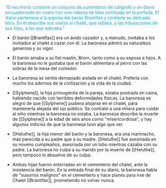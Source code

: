 <font color="#00b0f0">"El escritorio contiene un conjunto de suministros de calígrafo y un diario encuadernado en cuero con una cabeza de lobo estilizada en la portada. El diario pertenece a la esposa del barón Brantifax y contiene su delicada letra. En él describe sus visitas al chalet, que odiaba, y las tribulaciones de sus hijas, a las que adoraba."</font>

-   El barón [[Brantifax]] era un ávido cazador y, a menudo, invitaba a los invitados al chalet a cazar con él. La baronesa admiró su naturaleza generosa y su vigor.

-   El barón amaba a su fiel mastín, Brorn, tanto como a su esposa e hijos. A la baronesa no le gustaba que el barón alimentara al perro con las sobras de la mesa del comedor.

-   La baronesa se sentía demasiado aislada en el chalet. Prefería con mucho los adornos de la civilización y la vida de la ciudad.

-   [[Sylphene]], la hija primogénita de la pareja, estaba postrada en cama, habiendo nacido con terribles deformidades físicas. La baronesa se alegró de que [[Sylphene]] pudiera alojarse en el chalet, para mantenerla alejada del ojo público. Se contrató a una niñera para cuidar al niño mientras la baronesa no estaba. La baronesa describe la muerte de [[Sylphene]] a la edad de seis años como "misericordiosa", y hay algunos indicios de que la baronesa tuvo algo que ver.

-   [[Heluthe]], la hija menor del barón y la baronesa, era una marimacho, más parecida a su padre que a su madre. [[Heluthe]] fue asesinada en su noveno cumpleaños, asesinada por un lobo mientras cazaba con su padre. La baronesa no culpa a su marido por la muerte de [[Heluthe]], pero tampoco lo absuelve de su culpa.

-   Ambas hijas fueron enterradas en el cementerio del chalet, ante la insistencia del barón. En la entrada final de su diario, la baronesa habla de "susurros malignos" en el cementerio y hace planes para irse de Chalet [[Brantifax]], prometiendo no volver nunca.